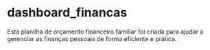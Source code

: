 # dashboard_financas
Esta planilha de orçamento financeiro familiar foi criada para ajudar a gerenciar as finanças pessoais de forma eficiente e prática.
